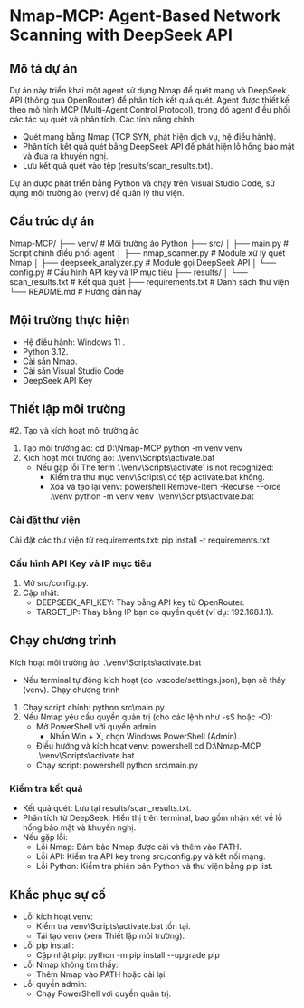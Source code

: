 # Nmap-MCP: Agent-Based Network Scanning with DeepSeek API

## Mô tả dự án
Dự án này triển khai một agent sử dụng Nmap để quét mạng và DeepSeek API (thông qua OpenRouter) để phân tích kết quả quét. Agent được thiết kế theo mô hình MCP (Multi-Agent Control Protocol), trong đó agent điều phối các tác vụ quét và phân tích. Các tính năng chính:
- Quét mạng bằng Nmap (TCP SYN, phát hiện dịch vụ, hệ điều hành).
- Phân tích kết quả quét bằng DeepSeek API để phát hiện lỗ hổng bảo mật và đưa ra khuyến nghị.
- Lưu kết quả quét vào tệp (results/scan_results.txt).

Dự án được phát triển bằng Python và chạy trên Visual Studio Code, sử dụng môi trường ảo (venv) để quản lý thư viện.

## Cấu trúc dự án

Nmap-MCP/
├── venv/                     # Môi trường ảo Python
├── src/
│   ├── main.py              # Script chính điều phối agent
│   ├── nmap_scanner.py      # Module xử lý quét Nmap
│   ├── deepseek_analyzer.py # Module gọi DeepSeek API
│   └── config.py            # Cấu hình API key và IP mục tiêu
├── results/
│   └── scan_results.txt     # Kết quả quét
├── requirements.txt          # Danh sách thư viện
└── README.md                # Hướng dẫn này


## Mội trường thực hiện
- Hệ điều hành: Windows 11 .
- Python 3.12.
- Cài sẵn Nmap.
- Cài sẵn Visual Studio Code
- DeepSeek API Key

## Thiết lập môi trường
#2. Tạo và kích hoạt môi trường ảo
1. Tạo môi trường ảo:
   cd D:\Nmap-MCP
   python -m venv venv
2. Kích hoạt môi trường ảo:
   .\venv\Scripts\activate.bat
   - Nếu gặp lỗi The term '.\venv\Scripts\activate' is not recognized:
     - Kiểm tra thư mục venv\Scripts\ có tệp activate.bat không.
     - Xóa và tạo lại venv:
       powershell
       Remove-Item -Recurse -Force .\venv
       python -m venv venv
       .\venv\Scripts\activate.bat
### Cài đặt thư viện
Cài đặt các thư viện từ requirements.txt: pip install -r requirements.txt
### Cấu hình API Key và IP mục tiêu
1. Mở src/config.py.
2. Cập nhật:
   - DEEPSEEK_API_KEY: Thay bằng API key từ OpenRouter.
   - TARGET_IP: Thay bằng IP bạn có quyền quét (ví dụ: 192.168.1.1).

## Chạy chương trình
Kích hoạt môi trường ảo:
   .\venv\Scripts\activate.bat
   - Nếu terminal tự động kích hoạt (do .vscode/settings.json), bạn sẽ thấy (venv).
Chạy chương trình
1. Chạy script chính:
   python src\main.py
2. Nếu Nmap yêu cầu quyền quản trị (cho các lệnh như -sS hoặc -O):
   - Mở PowerShell với quyền admin:
     - Nhấn Win + X, chọn Windows PowerShell (Admin).
   - Điều hướng và kích hoạt venv:
     powershell
     cd D:\Nmap-MCP
     .\venv\Scripts\activate.bat
   - Chạy script:
     powershell
     python src\main.py
### Kiểm tra kết quả
- Kết quả quét: Lưu tại results/scan_results.txt.
- Phân tích từ DeepSeek: Hiển thị trên terminal, bao gồm nhận xét về lỗ hổng bảo mật và khuyến nghị.
- Nếu gặp lỗi:
  - Lỗi Nmap: Đảm bảo Nmap được cài và thêm vào PATH.
  - Lỗi API: Kiểm tra API key trong src/config.py và kết nối mạng.
  - Lỗi Python: Kiểm tra phiên bản Python và thư viện bằng pip list.
## Khắc phục sự cố
- Lỗi kích hoạt venv:
  - Kiểm tra venv\Scripts\activate.bat tồn tại.
  - Tái tạo venv (xem Thiết lập môi trường).
- Lỗi pip install:
  - Cập nhật pip:
    python -m pip install --upgrade pip
- Lỗi Nmap không tìm thấy:
  - Thêm Nmap vào PATH hoặc cài lại.
- Lỗi quyền admin:
  - Chạy PowerShell với quyền quản trị.